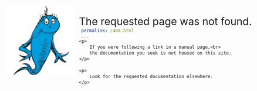 ```yaml
---
permalink: /404.html
---
```

	
<style type="text/css">
body {
	padding-top: 50px;
}
p {
	font-size: 2em;
	text-align: left;
}
#icon {
	position: absolute;
	left:0px;
	top: 0px;
	width: 20%;
	border: 0;
	padding: 20px;
	vertical-align: center;
}
#icon img {
	width: 100%;
}
#text {
	position: absolute;
	left: calc(20% + 10px);
	top: 0px;
	width: calc(80% - 10px);
	padding: 20px;
	vertical-align: center;
}
</style>

<div id="icon">
<img alt="404: File not found" src="/images/bluefish.png">
</div>
	
<div id="text">
	<p>
		The requested page was not found.
	</p>

	<p>
		If you were following a link in a manual page,<br>
		the documentation you seek is not housed on this site.
	</p>

	<p>
		Look for the requested documentation elsewhere.
	</p>

</div>
